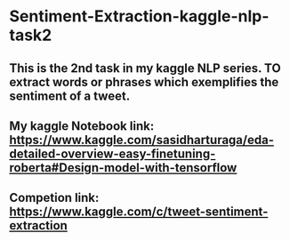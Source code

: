 # Sentiment-Extraction-kaggle-nlp-task2

## This is the 2nd task in my kaggle NLP series. TO extract words or phrases which exemplifies the sentiment of a tweet.
## My kaggle Notebook link: https://www.kaggle.com/sasidharturaga/eda-detailed-overview-easy-finetuning-roberta#Design-model-with-tensorflow
## Competion link: https://www.kaggle.com/c/tweet-sentiment-extraction
